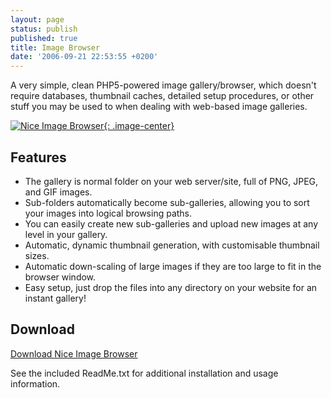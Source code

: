 ```yaml
---
layout: page
status: publish
published: true
title: Image Browser
date: '2006-09-21 22:53:55 +0200'
---
```


A very simple, clean PHP5-powered image gallery/browser, which doesn't
require databases, thumbnail caches, detailed setup procedures, or other
stuff you may be used to when dealing with web-based image galleries.

[![Nice Image
Browser](/assets/projects/image-browser_t.png){: .image-center}](/assets/projects/image-browser.png "Nice Image Browser")

Features
--------

-   The gallery is normal folder on your web server/site, full of PNG,
    JPEG, and GIF images.
-   Sub-folders automatically become sub-galleries, allowing you to sort
    your images into logical browsing paths.
-   You can easily create new sub-galleries and upload new images at any
    level in your gallery.
-   Automatic, dynamic thumbnail generation, with customisable
    thumbnail sizes.
-   Automatic down-scaling of large images if they are too large to fit
    in the browser window.
-   Easy setup, just drop the files into any directory on your website
    for an instant gallery!

Download
--------

[Download Nice Image
Browser](/assets/files/2006-09-nib.zip)

See the included ReadMe.txt for additional installation and usage
information.
